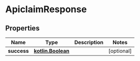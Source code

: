 # ApiclaimResponse

## Properties
Name | Type | Description | Notes
------------ | ------------- | ------------- | -------------
**success** | [**kotlin.Boolean**](.md) |  |  [optional]
